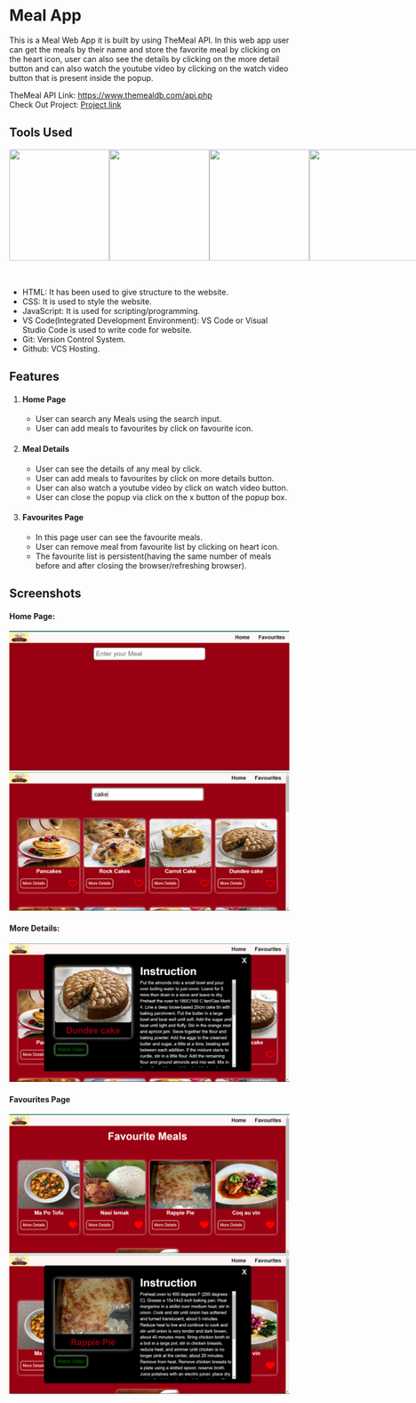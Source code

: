# Meal App

This is a Meal Web App it is built by using TheMeal API. In this web app user can get the meals by their name and store the favorite meal by clicking on the heart icon, user can also see the details by clicking on the more detail button and can also watch the youtube video by clicking on the watch video button that is present inside the popup.

TheMeal API Link: <a href="https://www.themealdb.com/api.php">https://www.themealdb.com/api.php</a><br>
Check Out Project: <a href=""> Project link</a>

## Tools Used

<div style="display: flex">
    <img style="display: inline-block" src="https://cdn.pixabay.com/photo/2018/05/08/21/28/html5-3384014_1280.png" height="200px" width="180px">
    <img style="display: inline-block" src="https://cdn.pixabay.com/photo/2017/08/05/11/16/logo-2582747_1280.png" height="200px" width="180px">
    <img style="display: inline-block" src="https://cdn.pixabay.com/photo/2015/04/23/17/41/javascript-736400_1280.png" height="200px" width="180px">
    <img style="display: inline-block" src="https://code.visualstudio.com/assets/images/code-stable.png" height="200px" width="230px">
</div>
<br>
<br>
<ul>
    <li>HTML: It has been used to give structure to the website.</li>
    <li>CSS: It is used to style the website.</li>
    <li>JavaScript: It is used for scripting/programming.</li>
    <li>VS Code(Integrated Development Environment): VS Code or Visual Studio Code is used to write code for website.</li>
    <li>Git: Version Control System.</li>
    <li>Github: VCS Hosting.</li>
</ul>

## Features

<ol>
    <li><h4>Home Page</h4> 
    <ul>
        <li style="font-size: 14px">User can search any Meals using the search input.</li>
        <li style="font-size: 14px">User can add meals to favourites by click on favourite icon.</li>
    </ul>
    </li>
    <li><h4>Meal Details</h4> 
    <ul>
        <li style="font-size: 14px">User can see the details of any meal by click.</li>
        <li style="font-size: 14px">User can add meals to favourites by click on more details button.</li>
        <li style="font-size: 14px">User can also watch a youtube video by click on watch video button.</li>
        <li style="font-size: 14px">User can close the popup via click on the x button of the popup box.</li>
    </ul>
    </li>
    <li><h4>Favourites Page</h4> 
    <ul>
        <li style="font-size: 14px">In this page user can see the favourite meals.</li>
        <li style="font-size: 14px">User can remove meal from favourite list by clicking on heart icon.</li>        
        <li style="font-size: 14px">The favourite list is persistent(having the same number of meals before and after closing the browser/refreshing browser).</li>        
    </ul>
    </li>
</ol>

## Screenshots

#### Home Page:

<img src="/screenshots/homepage1.png">
<img src="/screenshots/homepage2.png">

#### More Details:

<img src="/screenshots/detailspage.png">

#### Favourites Page

<img src="/screenshots/favouritespage.png">
<img src="/screenshots/favouritespage2.png">
